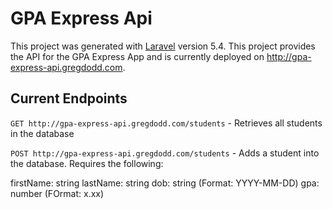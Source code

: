 # GPA Express Api

This project was generated with [Laravel](https://laravel.com) version 5.4. This project provides the API for the GPA Express App and is currently deployed on http://gpa-express-api.gregdodd.com. 

## Current Endpoints

`GET http://gpa-express-api.gregdodd.com/students` - Retrieves all students in the database

`POST http://gpa-express-api.gregdodd.com/students` - Adds a student into the database. Requires the following:

firstName: string
lastName: string
dob: string (Format: YYYY-MM-DD)
gpa: number (FOrmat: x.xx)
